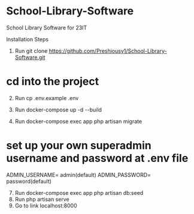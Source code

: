 # School-Library-Software

School Library Software for 23IT

Installation Steps

1. Run git clone https://github.com/Preshiousy1/School-Library-Software.git

# cd into the project

2. Run cp .env.example .env
3. Run docker-compose up -d --build

4. Run docker-compose exec app php artisan migrate

# set up your own superadmin username and password at .env file

ADMIN_USERNAME= admin(default)
ADMIN_PASSWORD= password(default)

7. Run docker-compose exec app php artisan db:seed
8. Run php artisan serve
9. Go to link localhost:8000
